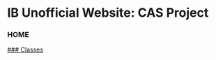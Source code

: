 # IB Unofficial Website: CAS Project 
### HOME
[### Classes](https://github.com/lizbethrobledo/lizbethrobledo.github.io/blob/002c26243b20c6f8765642e85f753c91c999af9f/Classes)
